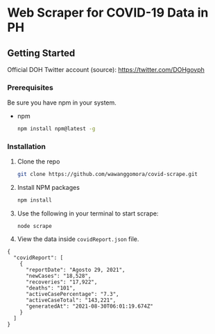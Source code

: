 # Web Scraper for COVID-19 Data in PH
<!-- GETTING STARTED -->
## Getting Started

Official DOH Twitter account (source): https://twitter.com/DOHgovph

### Prerequisites

Be sure you have npm in your system.
* npm
  ```sh
  npm install npm@latest -g
  ```

### Installation

1. Clone the repo
   ```sh
   git clone https://github.com/wawanggomora/covid-scrape.git
   ```
2. Install NPM packages
   ```sh
   npm install
   ```
3. Use the following in your terminal to start scrape:
   ```JS
   node scrape
   ```
4. View the  data inside ```covidReport.json``` file.
  ```JS
  {
    "covidReport": [
      {
        "reportDate": "Agosto 29, 2021",
        "newCases": "18,528",
        "recoveries": "17,922",
        "deaths": "101",
        "activeCasePercentage": "7.3",
        "activeCaseTotal": "143,221",
        "generatedAt": "2021-08-30T06:01:19.674Z"
      }
    ]
  }
  ```
